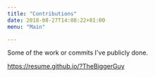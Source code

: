 ```yaml
---
title: "Contributions"
date: 2018-08-27T14:08:22+01:00
menu: "Main"

---
```


Some of the work or commits I've publicly done.

https://resume.github.io/?TheBiggerGuy